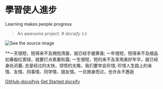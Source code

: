 # 學習使人進步
Learning makes people progress

> An awesome project.
*# docsify <small>3.5</small>*

![See the source image](https://tse4-mm.cn.bing.net/th/id/OIP.TCeuzBPqrpKQjuYRFQ4oXwHaE7?pid=Api&rs=1)

**一天很短，短得来不及拥抱清晨，就已经手握黄昏; 一年很短，短得来不及细品初春殷红窦绿，就要打点素裹秋霜; 一生很短，短的来不及享用美好年华，就已经身处迟暮; 总是经过的太快，领悟的太晚，我们要学会珍惜; 珍惜人生路上的亲情、友情、同事情、同学情、朋友情。一旦擦身而过，也许永不邂逅


[GitHub-docsifyjs](https://github.com/docsifyjs/docsify/) 
[Get Started docsify](*#docsify)


